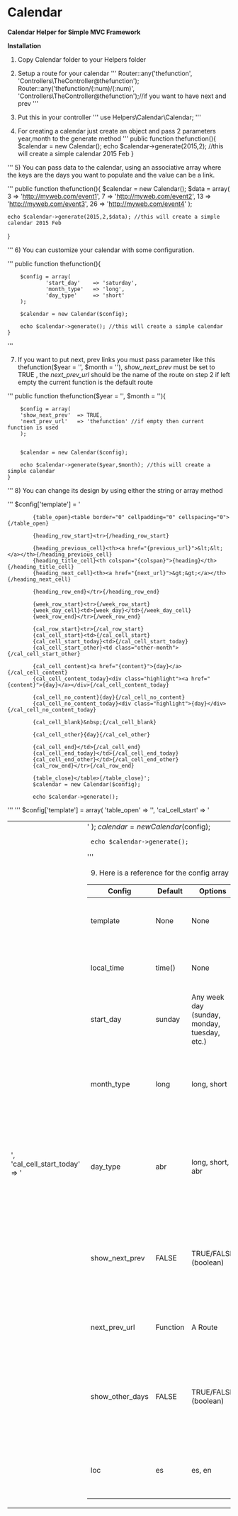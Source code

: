 # Calendar
**Calendar Helper for Simple MVC Framework**

**Installation**

1) Copy Calendar folder to your Helpers folder
2) Setup a route for your calendar
''' Router::any('thefunction', 'Controllers\TheController@thefunction');
    Router::any('thefunction/(:num)/(:num)', 'Controllers\TheController@thefunction');//if you want to have next and prev 
'''

3) Put this in your controller 
    ''' use Helpers\Calendar\Calendar; '''

4) For creating a calendar just create an object and pass 2 parameters year,month to the generate method
'''
public function thefunction(){
    $calendar = new Calendar();
    echo $calendar->generate(2015,2); //this will create a simple calendar 2015 Feb
}

'''
5) You can pass data to the calendar, using an associative array where the keys are the days you want to populate
and the value can be a link.

'''
public function thefunction(){
    $calendar = new Calendar();
    $data = array(
        3  => 'http://myweb.com/event1',
        7  => 'http://myweb.com/event2',
        13 => 'http://myweb.com/event3',
        26 => 'http://myweb.com/event4'
    );

    echo $calendar->generate(2015,2,$data); //this will create a simple calendar 2015 Feb
}

'''
6) You can customize your calendar with some configuration.

'''
    public function thefunction(){

        $config = array(
                'start_day'    => 'saturday',
                'month_type'   => 'long',
                'day_type'     => 'short'
        );

        $calendar = new Calendar($config);

        echo $calendar->generate(); //this will create a simple calendar
    }

'''

7) If you want to put next, prev links you must pass parameter like this thefunction($year = '', $month = ''), 
 *show_next_prev* must be set to TRUE , the *next_prev_url* should be the name of the route on step 2 if left empty the
current function is the default route

'''
    public function thefunction($year = '', $month = ''){

        $config = array(
        'show_next_prev'  => TRUE,
        'next_prev_url'   => 'thefunction' //if empty then current function is used
        );


        $calendar = new Calendar($config);

        echo $calendar->generate($year,$month); //this will create a simple calendar 
    }

'''
8) You can change its design by using either the string or array method

'''
        $config['template'] = '

            {table_open}<table border="0" cellpadding="0" cellspacing="0">{/table_open}

            {heading_row_start}<tr>{/heading_row_start}

            {heading_previous_cell}<th><a href="{previous_url}">&lt;&lt;</a></th>{/heading_previous_cell}
            {heading_title_cell}<th colspan="{colspan}">{heading}</th>{/heading_title_cell}
            {heading_next_cell}<th><a href="{next_url}">&gt;&gt;</a></th>{/heading_next_cell}

            {heading_row_end}</tr>{/heading_row_end}

            {week_row_start}<tr>{/week_row_start}
            {week_day_cell}<td>{week_day}</td>{/week_day_cell}
            {week_row_end}</tr>{/week_row_end}

            {cal_row_start}<tr>{/cal_row_start}
            {cal_cell_start}<td>{/cal_cell_start}
            {cal_cell_start_today}<td>{/cal_cell_start_today}
            {cal_cell_start_other}<td class="other-month">{/cal_cell_start_other}

            {cal_cell_content}<a href="{content}">{day}</a>{/cal_cell_content}
            {cal_cell_content_today}<div class="highlight"><a href="{content}">{day}</a></div>{/cal_cell_content_today}

            {cal_cell_no_content}{day}{/cal_cell_no_content}
            {cal_cell_no_content_today}<div class="highlight">{day}</div>{/cal_cell_no_content_today}

            {cal_cell_blank}&nbsp;{/cal_cell_blank}

            {cal_cell_other}{day}{/cal_cel_other}

            {cal_cell_end}</td>{/cal_cell_end}
            {cal_cell_end_today}</td>{/cal_cell_end_today}
            {cal_cell_end_other}</td>{/cal_cell_end_other}
            {cal_row_end}</tr>{/cal_row_end}

            {table_close}</table>{/table_close}';
            $calendar = new Calendar($config);

            echo $calendar->generate(); 

'''
'''
    $config['template'] = array(
            'table_open'           => '<table class="calendar">',
            'cal_cell_start'       => '<td class="day">',
            'cal_cell_start_today' => '<td class="today">'
    );
     $calendar = new Calendar($config);

     echo $calendar->generate();
'''




9) Here is a reference for the config array 

|Config  |    Default    |   Options |   Description|
|----------|----------|----------|-----------|
|template   |	None    |   None    |   A string or array containing your calendar template.|
|local_time |	time()  |   None    |   A Unix timestamp corresponding to the current time.|
|start_day  | 	sunday  |   Any week day (sunday, monday, tuesday, etc.)    |   Sets the day of the week the calendar should start on.|
|month_type |   long    |   long, short |   Determines what version of the month name to use in the header. long = January, short = Jan.|
|day_type   |   abr     |   long, short, abr    |   Determines what version of the weekday names to use in the column headers. long = Sunday, short = Sun, abr = Su.|
|show_next_prev |   FALSE   |   TRUE/FALSE (boolean)    |   Determines whether to display links allowing you to toggle to next/previous months. See information on this feature below.|
|next_prev_url  |   Function   |    A Route |	Sets the basepath used in the next/previous calendar links.|
|show_other_days    |   FALSE   |   TRUE/FALSE (boolean)    | Determines whether to display days of other months that share the first or last week of the calendar month. |
|loc    |   es  | es, en |   This change the language currently supported en: English , es: Spanish|


